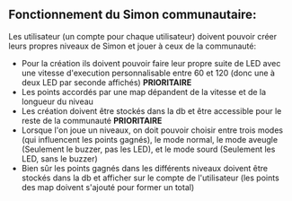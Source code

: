 ## Fonctionnement du Simon communautaire:

Les utilisateur (un compte pour chaque utilisateur) doivent pouvoir créer leurs propres niveaux de Simon et jouer à ceux de la communauté: 
- Pour la création ils doivent pouvoir faire leur propre suite de LED avec une vitesse d'execution personnalisable entre 60 et 120 (donc une à deux LED par seconde affichés) **PRIORITAIRE**
- Les points accordés par une map dépandent de la vitesse et de la longueur du niveau
- Les création doivent être stockés dans la db et être accessible pour le reste de la communauté **PRIORITAIRE**
- Lorsque l'on joue un niveaux, on doit pouvoir choisir entre trois modes (qui influencent les points gagnés), le mode normal, le mode aveugle (Seulement le buzzer, pas les LED), et le mode sourd (Seulement les LED, sans le buzzer)
- Bien sûr les points gagnés dans les différents niveaux doivent être stockés dans la db et afficher sur le compte de l'utilisateur (les points des map doivent s'ajouté pour former un total)
